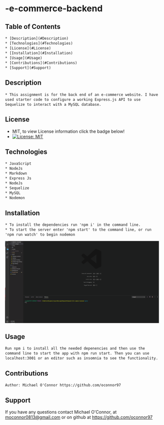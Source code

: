 # -e-commerce-backend

## Table of Contents
    * [Description](#Description)
    * [Technologies](#Technologies)
    * [License](#License)
    * [Installation](#Installation)
    * [Usage](#Usage)
    * [Contributions](#Contributions)
    * [Support](#Support)
  
  
## Description 
    * This assignment is for the back end of an e-commerce website. I have used starter code to configure a working Express.js API to use Sequelize to interact with a MySQL database.
  
  
  
## License 
  * MIT, to view License information click the badge below!
  * [![License: MIT](https://img.shields.io/badge/License-MIT-yellow.svg)](https://opensource.org/licenses/MIT)

  
## Technologies 
  
    * JavaScript
    * NodeJs
    * Markdown
    * Express Js
    * NodeJs
    * Sequelize
    * MySQL
    * Nodemon
  
 


## Installation 
  
    * To install the dependencies run 'npm i' in the command line.
    * To start the server enter 'npm start' to the command line, or run 'npm run watch' to begin nodemon


![ecommerce-functionality-gif](./assets/images/ecommerce.gif)    
  
## Usage
    Run npm i to install all the needed depenencies and then use the command line to start the app with npm run start. Then you can use localhost:3001 or an editor such as insomnia to see the functionality.
  
  
## Contributions 
    Author: Michael O'Connor https://github.com/oconnor97
  
  
## Support
  
  If you have any questions contact Michael O'Connor, at moconnor0813@gmail.com or on github at https://github.com/oconnor97
  
  
  

